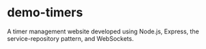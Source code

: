 # demo-timers
A timer management website developed using Node.js, Express, the service-repository pattern, and WebSockets.
